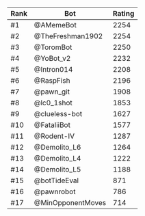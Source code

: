 Rank|Bot|Rating
---|---|---
#1|@AMemeBot|2254
#2|@TheFreshman1902|2254
#3|@ToromBot|2250
#4|@YoBot_v2|2232
#5|@Intron014|2208
#6|@RaspFish|2196
#7|@pawn_git|1908
#8|@lc0_1shot|1853
#9|@clueless-bot|1627
#10|@FataliiBot|1577
#11|@Rodent-IV|1287
#12|@Demolito_L6|1264
#13|@Demolito_L4|1222
#14|@Demolito_L5|1188
#15|@botTideEval|871
#16|@pawnrobot|786
#17|@MinOpponentMoves|714
